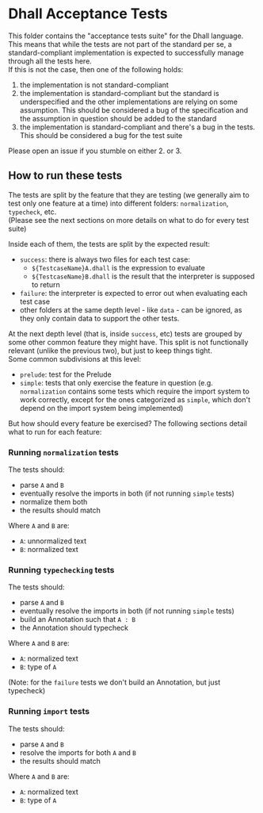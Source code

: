 # Dhall Acceptance Tests

This folder contains the "acceptance tests suite" for the Dhall language.  
This means that while the tests are not part of the standard per se, a
standard-compliant implementation is expected to successfully manage through all
the tests here.  
If this is not the case, then one of the following holds:

1. the implementation is not standard-compliant
2. the implementation is standard-compliant but the standard is underspecified
   and the other implementations are relying on some assumption. This should be
   considered a bug of the specification and the assumption in question should
   be added to the standard
3. the implementation is standard-compliant and there's a bug in the tests. This
   should be considered a bug for the test suite

Please open an issue if you stumble on either 2. or 3.

## How to run these tests

The tests are split by the feature that they are testing (we generally aim to
test only one feature at a time) into different folders: `normalization`,
`typecheck`, etc.  
(Please see the next sections on more details on what to do for every test
suite)

Inside each of them, the tests are split by the expected result:
- `success`: there is always two files for each test case:
  - `${TestcaseName}A.dhall` is the expression to evaluate
  - `${TestcaseName}B.dhall` is the result that the interpreter is supposed to
    return
- `failure`: the interpreter is expected to error out when evaluating each test
  case
- other folders at the same depth level - like `data` - can be ignored, as they
  only contain data to support the other tests.

At the next depth level (that is, inside `success`, etc) tests are grouped by
some other common feature they might have. This split is not functionally
relevant (unlike the previous two), but just to keep things tight.  
Some common subdivisions at this level:
- `prelude`: test for the Prelude
- `simple`: tests that only exercise the feature in question (e.g.
  `normalization` contains some tests which require the import system to work
  correctly, except for the ones categorized as `simple`, which don't depend on
  the import system being implemented)

But how should every feature be exercised? The following sections detail what to
run for each feature:

### Running `normalization` tests

The tests should:
- parse `A` and `B`
- eventually resolve the imports in both (if not running `simple` tests)
- normalize them both
- the results should match

Where `A` and `B` are:
- `A`: unnormalized text
- `B`: normalized text

### Running `typechecking` tests

The tests should:
- parse `A` and `B`
- eventually resolve the imports in both (if not running `simple` tests)
- build an Annotation such that `A : B`
- the Annotation should typecheck

Where `A` and `B` are:
- `A`: normalized text
- `B`: type of `A`

(Note: for the `failure` tests we don't build an Annotation, but just typecheck)

### Running `import` tests

The tests should:
- parse `A` and `B`
- resolve the imports for both `A` and `B`
- the results should match

Where `A` and `B` are:
- `A`: normalized text
- `B`: type of `A`

